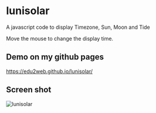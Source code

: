 # lunisolar

A javascript code to display Timezone, Sun, Moon and Tide

Move the mouse to change the display time.

## Demo on my github pages
https://edu2web.github.io/lunisolar/

## Screen shot

![lunisolar](https://user-images.githubusercontent.com/7458755/100685245-5ef7cb80-33bf-11eb-8324-745d07b43091.png)

